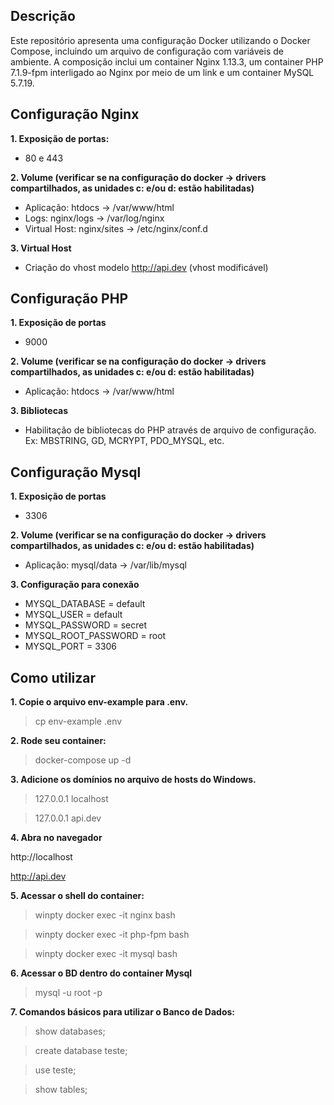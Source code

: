 ## Descrição

Este repositório apresenta uma configuração Docker utilizando o Docker Compose, incluindo um arquivo de configuração com variáveis de ambiente. A composição inclui um container Nginx
1.13.3, um container PHP 7.1.9-fpm interligado ao Nginx por meio de um link e um container MySQL 5.7.19.

## Configuração Nginx

**1. Exposição de portas:**
- 80 e 443

**2. Volume (verificar se na configuração do docker -> drivers compartilhados, as unidades c: e/ou d: estão habilitadas)**
- Aplicação: htdocs -> /var/www/html
- Logs: nginx/logs -> /var/log/nginx
- Virtual Host: nginx/sites -> /etc/nginx/conf.d
	
**3. Virtual Host**
- Criação do vhost modelo http://api.dev (vhost modificável)

## Configuração PHP

**1. Exposição de portas**
- 9000

**2. Volume (verificar se na configuração do docker -> drivers compartilhados, as unidades c: e/ou d: estão habilitadas)**
- Aplicação: htdocs -> /var/www/html
	
**3. Bibliotecas**
- Habilitação de bibliotecas do PHP através de arquivo de configuração. Ex: MBSTRING, GD, MCRYPT, PDO_MYSQL, etc.
	
## Configuração Mysql

**1. Exposição de portas**
- 3306

**2. Volume (verificar se na configuração do docker -> drivers compartilhados, as unidades c: e/ou d: estão habilitadas)**
- Aplicação: mysql/data -> /var/lib/mysql

**3. Configuração para conexão**
- MYSQL_DATABASE = default
- MYSQL_USER = default
- MYSQL_PASSWORD  = secret
- MYSQL_ROOT_PASSWORD = root
- MYSQL_PORT = 3306
	
## Como utilizar
**1. Copie o arquivo env-example para .env.**
> cp env-example .env 

**2. Rode seu container:**
> docker-compose up -d

**3. Adicione os domínios no arquivo de hosts do Windows.**
> 127.0.0.1 localhost

> 127.0.0.1 api.dev

**4. Abra no navegador**

http://localhost

http://api.dev

**5. Acessar o shell do container:**
> winpty docker exec -it nginx bash

> winpty docker exec -it php-fpm bash

> winpty docker exec -it mysql bash

**6. Acessar o BD dentro do container Mysql**
> mysql -u root -p

**7. Comandos básicos para utilizar o Banco de Dados:**
> show databases;

> create database teste;

> use teste;

> show tables;
